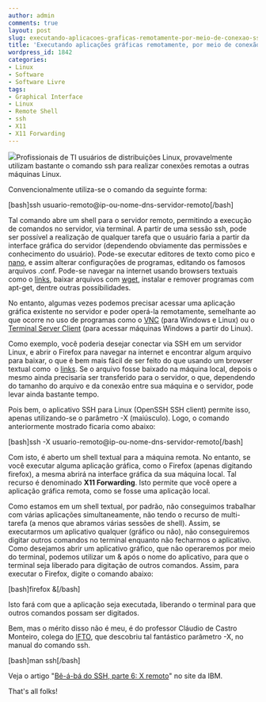 ```yaml
---
author: admin
comments: true
layout: post
slug: executando-aplicacoes-graficas-remotamente-por-meio-de-conexao-ssh
title: 'Executando aplicações gráficas remotamente, por meio de conexão SSH: X11 Forwarding'
wordpress_id: 1842
categories:
- Linux
- Software
- Software Livre
tags:
- Graphical Interface
- Linux
- Remote Shell
- ssh
- X11
- X11 Forwarding
---
```


[![](http://manoelcampos.com/wp-content/uploads/ssh.jpg)](http://manoelcampos.com/wp-content/uploads/ssh.jpg)Profissionais de TI usuários de distribuições Linux, provavelmente utilizam bastante o comando ssh para realizar conexões remotas a outras máquinas Linux.

Convencionalmente utiliza-se o comando da seguinte forma:

[bash]ssh usuario-remoto@ip-ou-nome-dns-servidor-remoto[/bash]

Tal comando abre um shell para o servidor remoto, permitindo a execução de comandos no servidor, via terminal. A partir de uma sessão ssh, pode ser possível a realização de qualquer tarefa que o usuário faria a partir da interface gráfica do servidor (dependendo obviamente das permissões e conhecimento do usuário). Pode-se executar editores de texto como pico<!-- more --> e [nano](http://www.nano-editor.org/), e assim alterar configurações de programas, editando os famosos arquivos .conf. Pode-se navegar na internet usando browsers textuais como o [links](http://links.sourceforge.net/), baixar arquivos com [wget](http://www.gnu.org/software/wget/), instalar e remover programas com apt-get, dentre outras possibilidades.

No entanto, algumas vezes podemos precisar acessar uma aplicação gráfica existente no servidor e poder operá-la remotamente, semelhante ao que ocorre no uso de programas como o [VNC](http://www.realvnc.com) (para Windows e Linux) ou o [Terminal Server Client](http://tsclient.sourceforge.net/) (para acessar máquinas Windows a partir do Linux).

Como exemplo, você poderia desejar conectar via SSH em um servidor Linux, e abrir o Firefox para navegar na internet e encontrar algum arquivo para baixar, o que é bem mais fácil de ser feito do que usando um browser textual como  o [links](http://links.sourceforge.net/). Se o arquivo fosse baixado na máquina local, depois o mesmo ainda precisaria ser transferido para o servidor, o que, dependendo do tamanho do arquivo e da conexão entre sua máquina e o servidor, pode levar ainda bastante tempo.

Pois bem, o aplicativo SSH para Linux (OpenSSH SSH client) permite isso, apenas utilizando-se o parâmetro -X (maiúsculo). Logo, o comando anteriormente mostrado ficaria como abaixo:

[bash]ssh -X usuario-remoto@ip-ou-nome-dns-servidor-remoto[/bash]

Com isto, é aberto um shell textual para a máquina remota. No entanto, se você executar alguma aplicação gráfica, como o Firefox (apenas digitando firefox), a mesma abrirá na interface gráfica da sua máquina local. Tal recurso é denominado **X11 Forwarding**. Isto permite que você opere a aplicação gráfica remota, como se fosse uma aplicação local.

Como estamos em um shell textual, por padrão, não conseguimos trabalhar com várias aplicações simultaneamente, não tendo o recurso de multi-tarefa (a menos que abramos várias sessões de shell). Assim, se executarmos um aplicativo qualquer (gráfico ou não), não conseguiremos digitar outros comandos no terminal enquanto não fecharmos o aplicativo. Como desejamos abrir um aplicativo gráfico, que não operaremos por meio do terminal, podemos utilizar um & após o nome do aplicativo, para que o terminal seja liberado para digitação de outros comandos. Assim, para executar o Firefox, digite o comando abaixo:

[bash]firefox &[/bash]

Isto fará com que a aplicação seja executada, liberando o terminal para que outros comandos possam ser digitados.

Bem, mas o mérito disso não é meu, é do professor Cláudio de Castro Monteiro, colega do [IFTO](http://www.ifto.edu.br), que descobriu tal fantástico parâmetro -X, no manual do comando ssh.

[bash]man ssh[/bash]

Veja o artigo "[Bê-á-bá do SSH, parte 6: X remoto](https://www.ibm.com/developerworks/mydeveloperworks/blogs/752a690f-8e93-4948-b7a3-c060117e8665/entry/b_C3_AA__C3_A1_b_C3_A1_do_ssh_parte_6_x_remoto10?lang=pt_br)" no site da IBM.

That's all folks!
